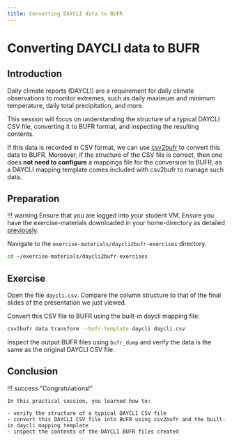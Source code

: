 ```yaml
---
title: Converting DAYCLI data to BUFR
---
```


# Converting DAYCLI data to BUFR

## Introduction

Daily climate reports (DAYCLI) are a requirement for daily climate observations to monitor extremes, such as daily maximum and minimum temperature, daily total precipitation, and more. 

This session will focus on understanding the structure of a typical DAYCLI CSV file, converting it to BUFR format, and inspecting the resulting contents.

If this data is recorded in CSV format, we can use [csv2bufr](https://github.com/wmo-im/csv2bufr) to convert this data to BUFR.  Moreover, if the structure of the CSV file is correct, then one does **not need to configure** a mappings file for the conversion to BUFR, as a DAYCLI mapping template comes included with csv2bufr to manage such data.

## Preparation
!!! warning
    Ensure that you are logged into your student VM.
    Ensure you have the exercise-materials downloaded in your home-directory as detailed [previously](accessing-your-student-vm.md#download-the-exercise-materials).

Navigate to the `exercise-materials/daycli2bufr-exercises` directory.

```bash
cd ~/exercise-materials/daycli2bufr-exercises
```

## Exercise

Open the file `daycli.csv`.  Compare the column structure to that of the final slides of the presentation we just viewed.

Convert this CSV file to BUFR using the built-in daycli mapping file:

```bash
csv2bufr data transform --bufr-template daycli daycli.csv
```

Inspect the output BUFR files using `bufr_dump` and verify the data is the same as the original DAYCLI CSV file.

## Conclusion

!!! success "Congratulations!"

    In this practical session, you learned how to:

    - verify the structure of a typical DAYCLI CSV file
    - convert this DAYCLI CSV file into BUFR using csv2bufr and the built-in daycli mapping template
    - inspect the contents of the DAYCLI BUFR files created
